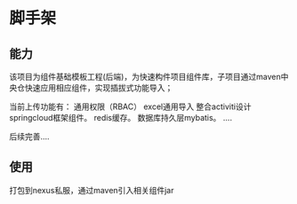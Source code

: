 # 脚手架

## 能力

该项目为组件基础模板工程(后端)，为快速构件项目组件库，子项目通过maven中央仓快速应用相应组件，实现插拔式功能导入；

当前上传功能有： 
通用权限（RBAC）
 excel通用导入
 整合activiti设计 
springcloud框架组件。
 redis缓存。 
数据库持久层mybatis。 
.... 

后续完善....

## 使用
打包到nexus私服，通过maven引入相关组件jar
